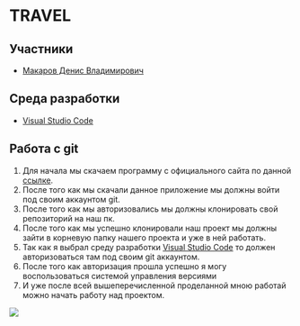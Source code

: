 # TRAVEL

## Участники

* [Макаров Денис Владимирович](https://vk.com/devilgone)

## Среда разработки

* [Visual Studio Code](https://code.visualstudio.com/Download)

## Работа с git

1.	Для начала мы скачаем программу с официального сайта по данной [ссылке](https://central.github.com/deployments/desktop/desktop/latest/win32).
2.	После того как мы скачали данное приложение мы должны войти под своим аккаунтом git.
3.	После того как мы авторизовались мы должны клонировать свой репозиторий на наш пк.
4.	После того как мы успешно клонировали наш проект мы должны зайти в корневую папку нашего проекта и уже в ней работать.
5.	Так как я выбрал среду разработки [Visual Studio Code](https://code.visualstudio.com) то должен авторизоваться там под своим git аккаунтом.
6.	После того как авторизация прошла успешно я могу воспользоваться системой управления версиями
7.	И уже после всей вышеперечисленной проделанной мною работай можно начать работу над проектом.

![](https://content.foto.my.mail.ru/mail/slaslama/_blogs/i-17541.gif)
